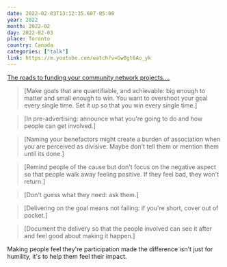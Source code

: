 ```yaml
---
date: 2022-02-03T13:12:35.607-05:00
year: 2022
month: 2022-02
day: 2022-02-03
place: Toronto
country: Canada
categories: ["talk"]
link: https://m.youtube.com/watch?v=Gw0gt6Ao_yk
---
```

[The roads to funding your community network projects....](https://m.youtube.com/watch?v=Gw0gt6Ao_yk)

> [Make goals that are quantifiable, and achievable: big enough to matter and small enough to win. You want to overshoot your goal every single time. Set it up so that you win every single time.]

> [In pre-advertising: announce what you're going to do and how people can get involved.]

> [Naming your benefactors might create a burden of association when you are perceived as divisive. Maybe don't tell them or mention them until its done.]

> [Remind people of the cause but don't focus on the negative aspect so that people walk away feeling positive. If they feel bad, they won't return.]

> [Don't guess what they need: ask them.]

> [Delivering on the goal means not failing: if you're short, cover out of pocket.]

> [Document the delivery so that the people involved can see it after and feel good about making it happen.]

Making people feel they're participation made the difference isn't just for humility, it's to help them feel their impact.

